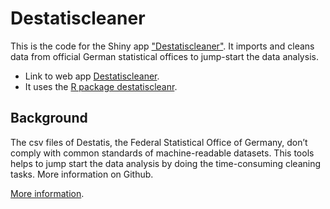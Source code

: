 # Destatiscleaner

This is the code for the Shiny app ["Destatiscleaner"](). It imports and cleans data from official German statistical offices to jump-start the data analysis.

* Link to web app [Destatiscleaner](apps.katharinabrunner.de:3838/destatiscleaner).
* It uses the [R package destatiscleanr](https://github.com/cutterkom/destatiscleanr).

## Background

The csv files of Destatis, the Federal Statistical Office of Germany, don’t comply with common standards of machine-readable datasets. This tools helps to jump start the data analysis by doing the time-consuming cleaning tasks. More information on Github.

[More information](https://github.com/cutterkom/destatiscleanr).
